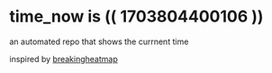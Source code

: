 # time_now is (( 1703804400106 ))

an automated repo that shows the currnent time

inspired by [breakingheatmap](https://github.com/breakingheatmap/breakingheatmap)